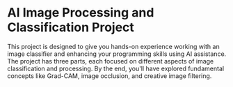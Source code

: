 # AI Image Processing and Classification Project

This project is designed to give you hands-on experience working with an image classifier and enhancing your programming skills using AI assistance. The project has three parts, each focused on different aspects of image classification and processing. By the end, you'll have explored fundamental concepts like Grad-CAM, image occlusion, and creative image filtering.
